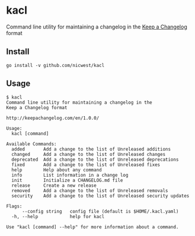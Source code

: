 # kacl

Command line utility for maintaining a changelog in the [Keep a
Changelog](http://keepachangelog.com/en/1.0.0/) format

## Install

```
go install -v github.com/nicwest/kacl
```

## Usage

```
$ kacl
Command line utility for maintaining a changelog in the
Keep a Changelog format

http://keepachangelog.com/en/1.0.0/

Usage:
  kacl [command]

Available Commands:
  added       Add a change to the list of Unreleased additions
  changed     Add a change to the list of Unreleased changes
  deprecated  Add a change to the list of Unreleased deprecations
  fixed       Add a change to the list of Unreleased fixes
  help        Help about any command
  info        List information in a change log
  init        Initialize a CHANGELOG.md file
  release     Create a new release
  removed     Add a change to the list of Unreleased removals
  security    Add a change to the list of Unreleased security updates

Flags:
      --config string   config file (default is $HOME/.kacl.yaml)
  -h, --help            help for kacl

Use "kacl [command] --help" for more information about a command.
```

